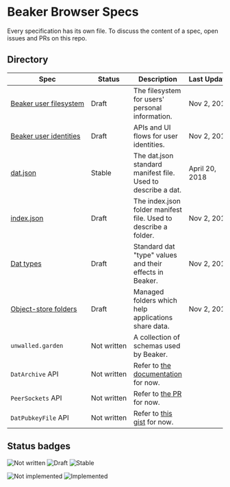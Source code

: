 # Beaker Browser Specs

Every specification has its own file. To discuss the content of a spec, open issues and PRs on this repo.

## Directory

|Spec|Status|Description|Last&nbsp;Updated|
|-|-|-|-|
|[Beaker&nbsp;user&nbsp;filesystem](./beaker-user-fs.md)|Draft|The filesystem for users' personal information.|Nov 2, 2018|
|[Beaker&nbsp;user&nbsp;identities](./beaker-identities.md)|Draft|APIs and UI flows for user identities.|Nov 2, 2018|
|[dat.json](https://github.com/datprotocol/dat.json)|Stable|The dat.json standard manifest file. Used to describe a dat.|April 20, 2018|
|[index.json](./index-json.md)|Draft|The index.json folder manifest file. Used to describe a folder.|Nov 2, 2018|
|[Dat types](./dat-types.md)|Draft|Standard dat "type" values and their effects in Beaker.|Nov 2, 2018|
|[Object-store&nbsp;folders](./object-store-folder.md)|Draft|Managed folders which help applications share data.|Nov 2, 2018|
|`unwalled.garden`|Not&nbsp;written|A collection of schemas used by Beaker.||
|`DatArchive` API|Not&nbsp;written|Refer to [the documentation](https://beakerbrowser.com/docs/apis/dat) for now.||
|`PeerSockets` API|Not&nbsp;written|Refer to [the PR](https://github.com/beakerbrowser/beaker-core/pull/6) for now.||
|`DatPubkeyFile` API|Not&nbsp;written|Refer to [this gist](https://gist.github.com/pfrazee/e4a9d1bdd095564991b5b75a5fe49bd7) for now.||

## Status badges

![Not written](https://img.shields.io/badge/Draft-Not%20written-red.svg)
![Draft](https://img.shields.io/badge/Draft-In%20progress-yellow.svg)
![Stable](https://img.shields.io/badge/Draft-Stable-green.svg)

![Not implemented](https://img.shields.io/badge/Status-Not%20implemented-red.svg)
![Implemented](https://img.shields.io/badge/Status-Implemented-green.svg)


